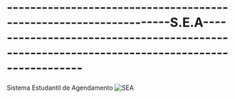 # ------------------------------------------------------------------S.E.A---------------------------------------------------------------------------------------------
Sistema Estudantil de Agendamento ![SEA](https://github.com/Samueltorresl/S.E.A/blob/main/profilesea.png)


